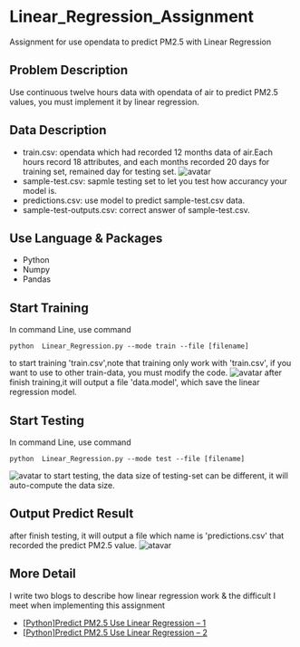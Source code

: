 # Linear_Regression_Assignment
Assignment for use opendata to predict PM2.5 with Linear Regression

## Problem Description
Use continuous twelve hours data with opendata of air to predict PM2.5 values, you must implement it by linear regression.

## Data Description
- train.csv: opendata which had recorded 12 months data of air.Each hours record 18 attributes, and each months recorded 20 days for training set, remained day for testing set.
![avatar](https://i.imgur.com/Lz72PxL.png)
- sample-test.csv: sapmle testing set to let you test how accurancy your model is.
- predictions.csv: use model to predict sample-test.csv data.
- sample-test-outputs.csv: correct answer of sample-test.csv.

## Use Language & Packages
- Python 
- Numpy 
- Pandas

## Start Training
In command Line, use command
```console
python  Linear_Regression.py --mode train --file [filename]
```
to start training 'train.csv',note that training only work with 'train.csv', if you want to use to other train-data, you must modify the code.
![avatar](https://i.imgur.com/Sx37Jdm.png)
after finish training,it will output a file 'data.model', which save the linear regression model.

## Start Testing
In command Line, use command
```console
python  Linear_Regression.py --mode test --file [filename]
```
![avatar](https://i.imgur.com/neSXSaj.png)
to start testing, the data size of testing-set can be different, it will auto-compute the data size.

## Output Predict Result
after finish testing, it will output a file which name is 'predictions.csv' that recorded the predict PM2.5 value.
![atavar](https://i.imgur.com/dt84eMT.png)

## More Detail
I write two blogs to describe how linear regression work & the difficult I meet when implementing this assignment
- [[Python]Predict PM2.5 Use Linear Regression – 1](https://john850512.wordpress.com/2018/03/22/pythonpredict-pm2-5-use-linear-regression-1/)
- [[Python]Predict PM2.5 Use Linear Regression – 2](https://john850512.wordpress.com/2018/03/23/pythonpredict-pm2-5-use-linear-regression-2/#more-2292)
